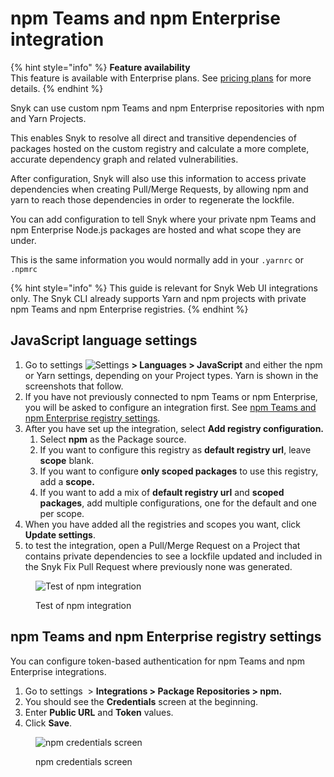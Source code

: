 # npm Teams and npm Enterprise integration

{% hint style="info" %}
**Feature availability**\
This feature is available with Enterprise plans. See [pricing plans](https://snyk.io/plans/) for more details.
{% endhint %}

Snyk can use custom npm Teams and npm Enterprise repositories with npm and Yarn Projects.

This enables Snyk to resolve all direct and transitive dependencies of packages hosted on the custom registry and calculate a more complete, accurate dependency graph and related vulnerabilities.

After configuration, Snyk will also use this information to access private dependencies when creating Pull/Merge Requests, by allowing npm and yarn to reach those dependencies in order to regenerate the lockfile.

You can add configuration to tell Snyk where your private npm Teams and npm Enterprise Node.js packages are hosted and what scope they are under.

This is the same information you would normally add in your `.yarnrc` or `.npmrc`

{% hint style="info" %}
This guide is relevant for Snyk Web UI integrations only. The Snyk CLI already supports Yarn and npm projects with private npm Teams and npm Enterprise registries.
{% endhint %}

## JavaScript language settings

1. Go to settings <img src="../../../.gitbook/assets/cog_icon.png" alt="Settings" data-size="line"> **> Languages > JavaScript** and either the npm or Yarn settings, depending on your Project types. Yarn is shown in the screenshots that follow.
2. If you have not previously connected to npm Teams or npm Enterprise, you will be asked to configure an integration first. See [npm Teams and npm Enterprise registry settings](npm-teams-and-npm-enterprise-integration.md#npm-teams-and-npm-enterprise-registry-settings).
3. After you have set up the integration, select **Add registry configuration.**
   1. Select **npm** as the Package source.
   2. If you want to configure this registry as **default registry url**, leave **scope** blank.
   3. If you want to configure **only scoped packages** to use this registry, add a **scope.**
   4. If you want to add a mix of **default registry url** and **scoped packages**, add multiple configurations, one for the default and one per scope.
4. When you have added all the registries and scopes you want, click **Update settings**.
5. to test the integration, open a Pull/Merge Request on a Project that contains private dependencies to see a lockfile updated and included in the Snyk Fix Pull Request where previously none was generated.

<figure><img src="../../../.gitbook/assets/image (34) (1) (1) (1) (1) (1) (1) (1) (1) (1) (1) (1) (1) (1) (2) (2).png" alt="Test of npm integration"><figcaption><p>Test of npm integration</p></figcaption></figure>

## npm Teams and npm Enterprise registry settings

You can configure token-based authentication for npm Teams and npm Enterprise integrations.

1. Go to settings <img src="../../../.gitbook/assets/cog_icon.png" alt="" data-size="line"> > **Integrations > Package Repositories > npm.**
2. You should see the **Credentials** screen at the beginning.
3. Enter **Public URL** and **Token** values.
4. Click **Save**.

<figure><img src="../../../.gitbook/assets/image (35) (1) (1) (1) (1) (1) (1) (1) (1) (1) (1) (1) (1) (1) (1) (1) (2).png" alt="npm credentials screen"><figcaption><p>npm credentials screen</p></figcaption></figure>
